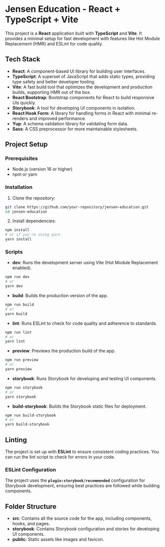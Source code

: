 
# Jensen Education - React + TypeScript + Vite

This project is a **React** application built with **TypeScript** and **Vite**. It provides a minimal setup for fast development with features like Hot Module Replacement (HMR) and ESLint for code quality.

## Tech Stack

-   **React**: A component-based UI library for building user interfaces.
-   **TypeScript**: A superset of JavaScript that adds static types, providing type safety and better developer tooling.
-   **Vite**: A fast build tool that optimizes the development and production builds, supporting HMR out of the box.
-   **React Bootstrap**: Bootstrap components for React to build responsive UIs quickly.
-   **Storybook**: A tool for developing UI components in isolation.
-   **React Hook Form**: A library for handling forms in React with minimal re-renders and improved performance.
-   **Yup**: A schema validation library for validating form data.
-   **Sass**: A CSS preprocessor for more maintainable stylesheets.

## Project Setup

### Prerequisites

-   Node.js (version 16 or higher)
-   npm or yarn

### Installation

1.  Clone the repository:

```bash
git clone https://github.com/your-repository/jensen-education.git
cd jensen-education
```

2.  Install dependencies:

```bash
npm install
# or if you're using yarn
yarn install
```

### Scripts

-   **dev**: Runs the development server using Vite (Hot Module Replacement enabled).

```bash
npm run dev
# or
yarn dev
```

-   **build**: Builds the production version of the app.

```bash
npm run build
# or
yarn build
```

-   **lint**: Runs ESLint to check for code quality and adherence to standards.

```bash
npm run lint
# or
yarn lint
```

-   **preview**: Previews the production build of the app.

```bash
npm run preview
# or
yarn preview
```

-   **storybook**: Runs Storybook for developing and testing UI components.

```bash
npm run storybook
# or
yarn storybook
```

-   **build-storybook**: Builds the Storybook static files for deployment.

```bash
npm run build-storybook
# or
yarn build-storybook
```

## Linting

The project is set up with **ESLint** to ensure consistent coding practices. You can run the lint script to check for errors in your code.

### ESLint Configuration

The project uses the **`plugin:storybook/recommended`** configuration for Storybook development, ensuring best practices are followed while building components.

## Folder Structure

-   **src**: Contains all the source code for the app, including components, hooks, and pages.
-   **storybook**: Contains Storybook configuration and stories for developing UI components.
-   **public**: Static assets like images and favicon.

